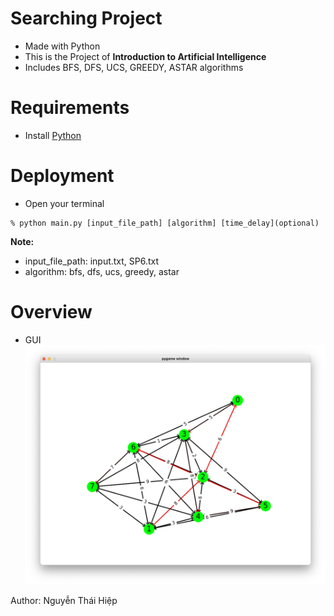 # Searching Project

- Made with Python
- This is the Project of **Introduction to Artificial Intelligence**
- Includes BFS, DFS, UCS, GREEDY, ASTAR algorithms

# Requirements

- Install [Python](https://www.python.org/downloads/)

# Deployment

- Open your terminal

```
% python main.py [input_file_path] [algorithm] [time_delay](optional)
```

**Note:**

- input_file_path: input.txt, SP6.txt
- algorithm: bfs, dfs, ucs, greedy, astar

# Overview

- GUI
  ![picture](gui.png)

Author: Nguyễn Thái Hiệp
